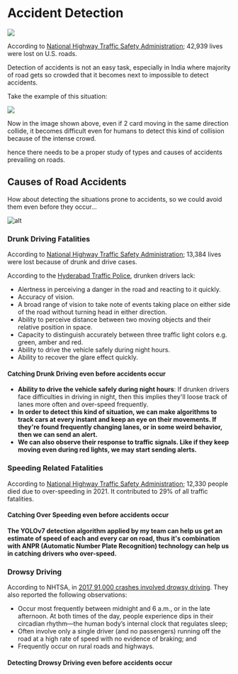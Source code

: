 # Accident Detection

![](https://images.indianexpress.com/2017/04/kolkata-road-accident_759_yt.jpg)

According to [National Highway Traffic Safety Administration](https://www.nhtsa.gov/); 42,939 lives were lost on U.S. roads.

Detection of accidents is not an easy task, especially in India where majority of road gets so crowded that it becomes next to impossible to detect accidents.

Take the example of this situation:

![](https://static.toiimg.com/thumb/msid-65737489,width-400,resizemode-4/65737489.jpg)

Now in the image shown above, even if 2 card moving in the same direction collide, it becomes difficult even for humans to detect this kind of collision because of the intense crowd.

hence there needs to be a proper study of types and causes of accidents prevailing on roads.

## Causes of Road Accidents

How about detecting the situations prone to accidents, so we could avoid them even before they occur...

![alt](https://cdn.pixabay.com/photo/2017/01/20/20/24/car-accident-1995852_1280.png)

### Drunk Driving Fatalities

According to [National Highway Traffic Safety Administration](https://www.nhtsa.gov/); 13,384 lives were lost because of drunk and drive cases.

According to the [Hyderabad Traffic Police](https://www.htp.gov.in/Drunken.html), drunken drivers lack:

- Alertness in perceiving a danger in the road and reacting to it quickly.
- Accuracy of vision.
- A broad range of vision to take note of events taking place on either side of the road without turning head in either direction.
- Ability to perceive distance between two moving objects and their relative position in space.
- Capacity to distinguish accurately between three traffic light colors e.g. green, amber and red.
- Ability to drive the vehicle safely during night hours.
- Ability to recover the glare effect quickly.

#### Catching Drunk Driving even before accidents occur

- **Ability to drive the vehicle safely during night hours**: If drunken drivers face difficulties in driving in night, then this implies they'll loose track of lanes more often and over-speed frequently.
- **In order to detect this kind of situation, we can make algorithms to track cars at every instant and keep an eye on their movements. If they're found frequently changing lanes, or in some weird behavior, then we can send an alert.**
- **We can also observe their response to traffic signals. Like if they keep moving even during red lights, we may start sending alerts.**

### Speeding Related Fatalities

According to [National Highway Traffic Safety Administration](https://www.nhtsa.gov/); 12,330 people died due to over-speeding in 2021. It contributed to 29% of all traffic fatalities.

#### Catching Over Speeding even before accidents occur

**The YOLOv7 detection algorithm applied by my team can help us get an estimate of speed of each and every car on road, thus it's combination with ANPR (Automatic Number Plate Recognition) technology can help us in catching drivers who over-speed.**

### Drowsy Driving

According to NHTSA, in [2017 91,000 crashes involved drowsy driving](https://www.nhtsa.gov/risky-driving/drowsy-driving). They also reported the following observations:

- Occur most frequently between midnight and 6 a.m., or in the late afternoon. At both times of the day, people experience dips in their circadian rhythm—the human body’s internal clock that regulates sleep;
- Often involve only a single driver (and no passengers) running off the road at a high rate of speed with no evidence of braking; and
- Frequently occur on rural roads and highways.

#### Detecting Drowsy Driving even before accidents occur